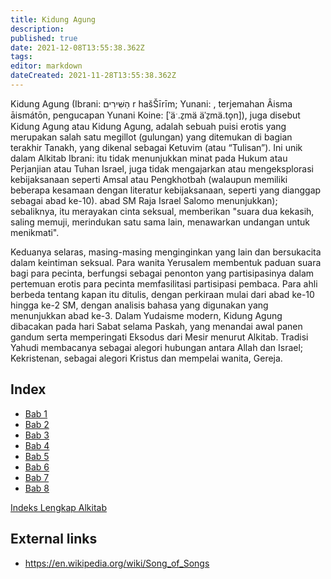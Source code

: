 ```yaml
---
title: Kidung Agung
description: 
published: true
date: 2021-12-08T13:55:38.362Z
tags: 
editor: markdown
dateCreated: 2021-11-28T13:55:38.362Z
---
```


Kidung Agung (Ibrani: הַשִּׁירִים r hašŠīrīm; Yunani: , terjemahan Âisma āismátōn, pengucapan Yunani Koine: [ˈäˑ.z̠mä äˈz̠mä.to̞n]), juga disebut Kidung Agung atau Kidung Agung, adalah sebuah puisi erotis yang merupakan salah satu megillot (gulungan) yang ditemukan di bagian terakhir Tanakh, yang dikenal sebagai Ketuvim (atau “Tulisan”). Ini unik dalam Alkitab Ibrani: itu tidak menunjukkan minat pada Hukum atau Perjanjian atau Tuhan Israel, juga tidak mengajarkan atau mengeksplorasi kebijaksanaan seperti Amsal atau Pengkhotbah (walaupun memiliki beberapa kesamaan dengan literatur kebijaksanaan, seperti yang dianggap sebagai abad ke-10). abad SM Raja Israel Salomo menunjukkan); sebaliknya, itu merayakan cinta seksual, memberikan "suara dua kekasih, saling memuji, merindukan satu sama lain, menawarkan undangan untuk menikmati".

Keduanya selaras, masing-masing menginginkan yang lain dan bersukacita dalam keintiman seksual. Para wanita Yerusalem membentuk paduan suara bagi para pecinta, berfungsi sebagai penonton yang partisipasinya dalam pertemuan erotis para pecinta memfasilitasi partisipasi pembaca. Para ahli berbeda tentang kapan itu ditulis, dengan perkiraan mulai dari abad ke-10 hingga ke-2 SM, dengan analisis bahasa yang digunakan yang menunjukkan abad ke-3. Dalam Yudaisme modern, Kidung Agung dibacakan pada hari Sabat selama Paskah, yang menandai awal panen gandum serta memperingati Eksodus dari Mesir menurut Alkitab. Tradisi Yahudi membacanya sebagai alegori hubungan antara Allah dan Israel; Kekristenan, sebagai alegori Kristus dan mempelai wanita, Gereja.

## Index

- [Bab 1](/id/Bible/Song_of_Solomon/1)
- [Bab 2](/id/Bible/Song_of_Solomon/2)
- [Bab 3](/id/Bible/Song_of_Solomon/3)
- [Bab 4](/id/Bible/Song_of_Solomon/4)
- [Bab 5](/id/Bible/Song_of_Solomon/5)
- [Bab 6](/id/Bible/Song_of_Solomon/6)
- [Bab 7](/id/Bible/Song_of_Solomon/7)
- [Bab 8](/id/Bible/Song_of_Solomon/8)


[Indeks Lengkap Alkitab](/id/index/bible)


## External links

- https://en.wikipedia.org/wiki/Song_of_Songs
